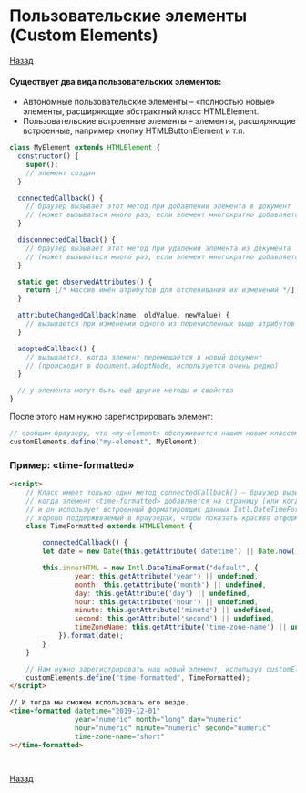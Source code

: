 # Пользовательские элементы (Custom Elements)

[Назад][back]

#### Существует два вида пользовательских элементов:

- Автономные пользовательские элементы – «полностью новые» элементы, расширяющие абстрактный класс HTMLElement.
- Пользовательские встроенные элементы – элементы, расширяющие встроенные, например кнопку HTMLButtonElement и т.п.

```javascript
class MyElement extends HTMLElement {
  constructor() {
    super();
    // элемент создан
  }

  connectedCallback() {
    // браузер вызывает этот метод при добавлении элемента в документ
    // (может вызываться много раз, если элемент многократно добавляется/удаляется)
  }

  disconnectedCallback() {
    // браузер вызывает этот метод при удалении элемента из документа
    // (может вызываться много раз, если элемент многократно добавляется/удаляется)
  }

  static get observedAttributes() {
    return [/* массив имён атрибутов для отслеживания их изменений */];
  }

  attributeChangedCallback(name, oldValue, newValue) {
    // вызывается при изменении одного из перечисленных выше атрибутов
  }

  adoptedCallback() {
    // вызывается, когда элемент перемещается в новый документ
    // (происходит в document.adoptNode, используется очень редко)
  }

  // у элемента могут быть ещё другие методы и свойства
}
```

После этого нам нужно зарегистрировать элемент:

```javascript
// сообщим браузеру, что <my-element> обслуживается нашим новым классом
customElements.define("my-element", MyElement);
```

### Пример: «time-formatted»

```html
<script>
    // Класс имеет только один метод connectedCallback() – браузер вызывает его,
    // когда элемент <time-formatted> добавляется на страницу (или когда HTML-парсер обнаруживает его),
    // и он использует встроенный форматировщик данных Intl.DateTimeFormat,
    // хорошо поддерживаемый в браузерах, чтобы показать красиво отформатированное время.
    class TimeFormatted extends HTMLElement {

        connectedCallback() {
        let date = new Date(this.getAttribute('datetime') || Date.now());

        this.innerHTML = new Intl.DateTimeFormat("default", {
                year: this.getAttribute('year') || undefined,
                month: this.getAttribute('month') || undefined,
                day: this.getAttribute('day') || undefined,
                hour: this.getAttribute('hour') || undefined,
                minute: this.getAttribute('minute') || undefined,
                second: this.getAttribute('second') || undefined,
                timeZoneName: this.getAttribute('time-zone-name') || undefined,
            }).format(date);
        }
    }

    // Нам нужно зарегистрировать наш новый элемент, используя customElements.define(tag, class).
    customElements.define("time-formatted", TimeFormatted);
</script>

// И тогда мы сможем использовать его везде.
<time-formatted datetime="2019-12-01"
                year="numeric" month="long" day="numeric"
                hour="numeric" minute="numeric" second="numeric"
                time-zone-name="short"
></time-formatted>
```

```javascript

```

```javascript

```

[Назад][back]

[back]: <../.> "Назад к оглавлению"
